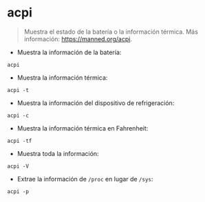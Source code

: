 # acpi

> Muestra el estado de la batería o la información térmica.
> Más información: <https://manned.org/acpi>.

- Muestra la información de la batería:

`acpi`

- Muestra la información térmica:

`acpi -t`

- Muestra la información del dispositivo de refrigeración:

`acpi -c`

- Muestra la información térmica en Fahrenheit:

`acpi -tf`

- Muestra toda la información:

`acpi -V`

- Extrae la información de `/proc` en lugar de `/sys`:

`acpi -p`
